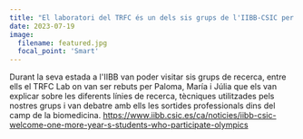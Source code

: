 ```yaml
---
title: "El laboratori del TRFC és un dels sis grups de l'IIBB-CSIC per acollir els alumnes finalistes de l'Olimpíada Nacional de Biologia."
date: 2023-07-19
image:
  filename: featured.jpg
  focal_point: 'Smart'
---
```


Durant la seva estada a l'IIBB van poder visitar sis grups de recerca, entre ells el TRFC Lab on van ser rebuts per Paloma, María i Júlia que els van explicar sobre les diferents línies de recerca, tècniques utilitzades pels nostres grups i van debatre amb ells les sortides professionals dins del camp de la biomedicina. https://www.iibb.csic.es/ca/noticies/iibb-csic-welcome-one-more-year-s-students-who-participate-olympics